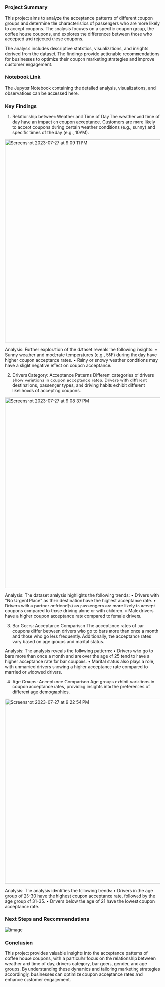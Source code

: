 ### Project Summary

This project aims to analyze the acceptance patterns of different coupon groups and determine the characteristics of passengers who are more likely to accept coupons. The analysis focuses on a specific coupon group, the coffee house coupons, and explores the differences between those who accepted and rejected these coupons.

The analysis includes descriptive statistics, visualizations, and insights derived from the dataset. The findings provide actionable recommendations for businesses to optimize their coupon marketing strategies and improve customer engagement.

### Notebook Link
The Jupyter Notebook containing the detailed analysis, visualizations, and observations can be accessed here.

### Key Findings

1. Relationship between Weather and Time of Day
	The weather and time of day have an impact on coupon acceptance. Customers are more likely to accept coupons during certain weather conditions (e.g., sunny) 	and specific times of the day (e.g., 10AM).

<img width="659" alt="Screenshot 2023-07-27 at 9 09 11 PM" src="https://github.com/hdawit/Customer-Engagement-Coupon-Strategy/assets/43795941/bc61dc43-0f0a-4594-9191-cf3b604d3019">

Analysis: Further exploration of the dataset reveals the following insights:
	• Sunny weather and moderate temperatures (e.g., 55F) during the day have higher coupon acceptance rates.
	• Rainy or snowy weather conditions may have a slight negative effect on coupon acceptance.
	
2. Drivers Category: Acceptance Patterns
	Different categories of drivers show variations in coupon acceptance rates. Drivers with different destinations, passenger types, and driving habits exhibit 	different likelihoods of accepting coupons.

<img width="618" alt="Screenshot 2023-07-27 at 9 08 37 PM" src="https://github.com/hdawit/Customer-Engagement-Coupon-Strategy/assets/43795941/7f92930c-2aae-4c42-ba30-b343e2914a52">


Analysis: The dataset analysis highlights the following trends:
	• Drivers with "No Urgent Place" as their destination have the highest acceptance rate.
	• Drivers with a partner or friend(s) as passengers are more likely to accept coupons compared to those driving alone or with children.
	• Male drivers have a higher coupon acceptance rate compared to female drivers.

3. Bar Goers: Acceptance Comparison
	The acceptance rates of bar coupons differ between drivers who go to bars more than once a month and those who go less frequently. Additionally, the 	acceptance rates vary based on age groups and marital status.

Analysis: The analysis reveals the following patterns:
	• Drivers who go to bars more than once a month and are over the age of 25 tend to have a higher acceptance rate for bar coupons.
	• Marital status also plays a role, with unmarried drivers showing a higher acceptance rate compared to married or widowed drivers.

4. Age Groups: Acceptance Comparison
	Age groups exhibit variations in coupon acceptance rates, providing insights into the preferences of different age demographics.

<img width="599" alt="Screenshot 2023-07-27 at 9 22 54 PM" src="https://github.com/hdawit/Customer-Engagement-Coupon-Strategy/assets/43795941/945f134e-453b-4ce5-b993-1290f04fd5ec">

Analysis: The analysis identifies the following trends:
	• Drivers in the age group of 26-30 have the highest coupon acceptance rate, followed by the age group of 31-35.
	• Drivers below the age of 21 have the lowest coupon acceptance rate.

### Next Steps and Recommendations

![image](https://github.com/hdawit/Customer-Engagement-Coupon-Strategy/assets/43795941/2ed41794-e4fb-42b4-867e-25b9e6a084ce)


### Conclusion

This project provides valuable insights into the acceptance patterns of coffee house coupons, with a particular focus on the relationship between weather and time of day, drivers category, bar goers, gender, and age groups. By understanding these dynamics and tailoring marketing strategies accordingly, businesses can optimize coupon acceptance rates and enhance customer engagement.
